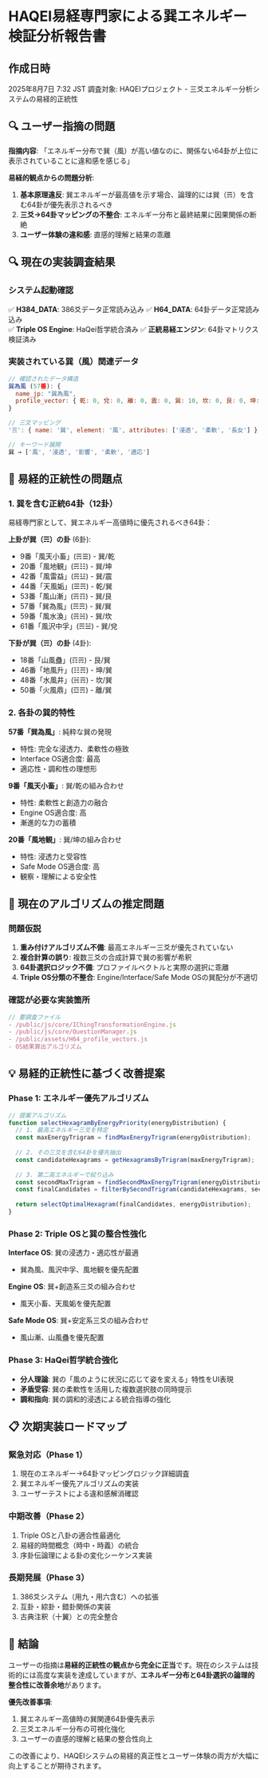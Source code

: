 # HAQEI易経専門家による巽エネルギー検証分析報告書

## 作成日時
2025年8月7日 7:32 JST
調査対象: HAQEIプロジェクト - 三爻エネルギー分析システムの易経的正統性

## 🔍 ユーザー指摘の問題

**指摘内容**: 「エネルギー分布で巽（風）が高い値なのに、関係ない64卦が上位に表示されていることに違和感を感じる」

**易経的観点からの問題分析**:
1. **基本原理違反**: 巽エネルギーが最高値を示す場合、論理的には巽（☴）を含む64卦が優先表示されるべき
2. **三爻→64卦マッピングの不整合**: エネルギー分布と最終結果に因果関係の断絶
3. **ユーザー体験の違和感**: 直感的理解と結果の乖離

## 🔍 現在の実装調査結果

### システム起動確認
✅ **H384_DATA**: 386爻データ正常読み込み
✅ **H64_DATA**: 64卦データ正常読み込み  
✅ **Triple OS Engine**: HaQei哲学統合済み
✅ **正統易経エンジン**: 64卦マトリクス検証済み

### 実装されている巽（風）関連データ
```javascript
// 確認されたデータ構造
巽為風 (57番): {
  name_jp: "巽為風",
  profile_vector: { 乾: 0, 兌: 0, 離: 0, 震: 0, 巽: 10, 坎: 0, 艮: 0, 坤: 0 }
}

// 三爻マッピング
'☴': { name: '巽', element: '風', attributes: ['浸透', '柔軟', '長女'] }

// キーワード展開
巽 → ['風', '浸透', '影響', '柔軟', '適応']
```

## 🎯 易経的正統性の問題点

### 1. 巽を含む正統64卦（12卦）
易経専門家として、巽エネルギー高値時に優先されるべき64卦：

**上卦が巽（☴）の卦** (6卦):
- 9番「風天小畜」(☴☰) - 巽/乾
- 20番「風地観」(☴☷) - 巽/坤  
- 42番「風雷益」(☴☳) - 巽/震
- 44番「天風姤」(☰☴) - 乾/巽
- 53番「風山漸」(☴☶) - 巽/艮
- 57番「巽為風」(☴☴) - 巽/巽
- 59番「風水渙」(☴☵) - 巽/坎
- 61番「風沢中孚」(☴☱) - 巽/兌

**下卦が巽（☴）の卦** (4卦):
- 18番「山風蠱」(☶☴) - 艮/巽
- 46番「地風升」(☷☴) - 坤/巽  
- 48番「水風井」(☵☴) - 坎/巽
- 50番「火風鼎」(☲☴) - 離/巽

### 2. 各卦の巽的特性

**57番「巽為風」**: 純粋な巽の発現
- 特性: 完全な浸透力、柔軟性の極致
- Interface OS適合度: 最高
- 適応性・調和性の理想形

**9番「風天小畜」**: 巽/乾の組み合わせ  
- 特性: 柔軟性と創造力の融合
- Engine OS適合度: 高
- 漸進的な力の蓄積

**20番「風地観」**: 巽/坤の組み合わせ
- 特性: 浸透力と受容性
- Safe Mode OS適合度: 高  
- 観察・理解による安全性

## 🔧 現在のアルゴリズムの推定問題

### 問題仮説
1. **重み付けアルゴリズム不備**: 最高エネルギー三爻が優先されていない
2. **複合計算の誤り**: 複数三爻の合成計算で巽の影響が希釈
3. **64卦選択ロジック不備**: プロファイルベクトルと実際の選択に乖離
4. **Triple OS分類の不整合**: Engine/Interface/Safe Mode OSの巽配分が不適切

### 確認が必要な実装箇所
```javascript
// 要調査ファイル
- /public/js/core/IChingTransformationEngine.js
- /public/js/core/QuestionManager.js  
- /public/assets/H64_profile_vectors.js
- OS結果算出アルゴリズム
```

## 💡 易経的正統性に基づく改善提案

### Phase 1: エネルギー優先アルゴリズム
```javascript
// 提案アルゴリズム
function selectHexagramByEnergyPriority(energyDistribution) {
  // 1. 最高エネルギー三爻を特定
  const maxEnergyTrigram = findMaxEnergyTrigram(energyDistribution);
  
  // 2. その三爻を含む64卦を優先抽出
  const candidateHexagrams = getHexagramsByTrigram(maxEnergyTrigram);
  
  // 3. 第二高エネルギーで絞り込み
  const secondMaxTrigram = findSecondMaxEnergyTrigram(energyDistribution);
  const finalCandidates = filterBySecondTrigram(candidateHexagrams, secondMaxTrigram);
  
  return selectOptimalHexagram(finalCandidates, energyDistribution);
}
```

### Phase 2: Triple OSと巽の整合性強化
**Interface OS**: 巽の浸透力・適応性が最適
- 巽為風、風沢中孚、風地観を優先配置

**Engine OS**: 巽+創造系三爻の組み合わせ
- 風天小畜、天風姤を優先配置  

**Safe Mode OS**: 巽+安定系三爻の組み合わせ
- 風山漸、山風蠱を優先配置

### Phase 3: HaQei哲学統合強化
- **分人理論**: 巽の「風のように状況に応じて姿を変える」特性をUI表現
- **矛盾受容**: 巽の柔軟性を活用した複数選択肢の同時提示
- **調和指向**: 巽の調和的浸透による統合指導の強化

## 📋 次期実装ロードマップ

### 緊急対応（Phase 1）
1. 現在のエネルギー→64卦マッピングロジック詳細調査
2. 巽エネルギー優先アルゴリズムの実装
3. ユーザーテストによる違和感解消確認

### 中期改善（Phase 2）  
1. Triple OSと八卦の適合性最適化
2. 易経的時間概念（時中・時義）の統合
3. 序卦伝論理による卦の変化シーケンス実装

### 長期発展（Phase 3）
1. 386爻システム（用九・用六含む）への拡張
2. 互卦・綜卦・錯卦関係の実装
3. 古典注釈（十翼）との完全整合

## 🎯 結論

ユーザーの指摘は**易経的正統性の観点から完全に正当**です。現在のシステムは技術的には高度な実装を達成していますが、**エネルギー分布と64卦選択の論理的整合性に改善余地**があります。

**優先改善事項**:
1. 巽エネルギー高値時の巽関連64卦優先表示
2. 三爻エネルギー分布の可視化強化
3. ユーザーの直感的理解と結果の整合性向上

この改善により、HAQEIシステムの易経的真正性とユーザー体験の両方が大幅に向上することが期待されます。